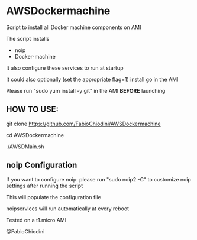 # AWSDockermachine
Script to install all Docker machine components on AMI

The script installs
- noip
- Docker-machine

It also configure these services to run at startup

It could also optionally (set the appropriate flag=1)  install go in the AMI

Please run "sudo yum install -y git" in the AMI **BEFORE** launching 

## HOW TO USE:

git clone https://github.com/FabioChiodini/AWSDockermachine

cd AWSDockermachine



./AWSDMain.sh

## noip Configuration

If you want to configure noip: please run "sudo noip2 -C" to customize noip settings after running the script

This will populate the configuration file

noipservices will run automatically at every reboot

Tested on a t1.micro AMI

@FabioChiodini
